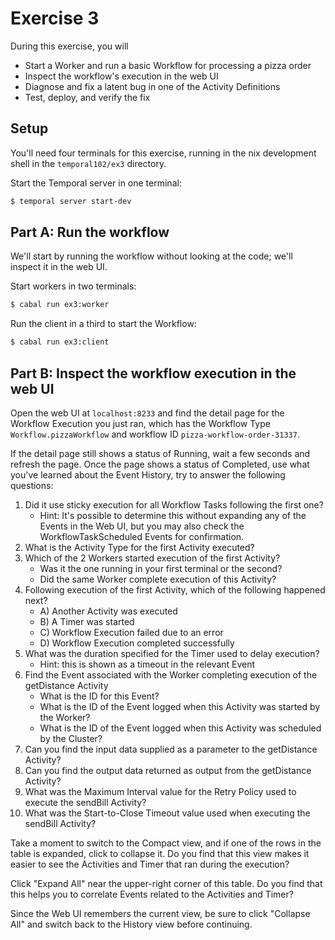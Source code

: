 # Exercise 3

During this exercise, you will

- Start a Worker and run a basic Workflow for processing a pizza order
- Inspect the workflow's execution in the web UI
- Diagnose and fix a latent bug in one of the Activity Definitions
- Test, deploy, and verify the fix

## Setup

You'll need four terminals for this exercise, running in the nix
development shell in the `temporal102/ex3` directory.

Start the Temporal server in one terminal:

```bash
$ temporal server start-dev
```

## Part A: Run the workflow

We'll start by running the workflow without looking at the code; we'll
inspect it in the web UI.

Start workers in two terminals:

```bash
$ cabal run ex3:worker
```

Run the client in a third to start the Workflow:

```bash
$ cabal run ex3:client
```

## Part B: Inspect the workflow execution in the web UI

Open the web UI at `localhost:8233` and find the detail page for the
Workflow Execution you just ran, which has the Workflow Type
`Workflow.pizzaWorkflow` and workflow ID `pizza-workflow-order-31337`.

If the detail page still shows a status of Running, wait a few seconds and refresh the page. Once the page shows a status of Completed, use what you've learned about the Event History, try to answer the following questions:

1. Did it use sticky execution for all Workflow Tasks following the first one?
   - Hint: It's possible to determine this without expanding any of the Events in the Web UI, but you may also check the WorkflowTaskScheduled Events for confirmation.
2. What is the Activity Type for the first Activity executed?
3. Which of the 2 Workers started execution of the first Activity?
   - Was it the one running in your first terminal or the second?
   - Did the same Worker complete execution of this Activity?
4. Following execution of the first Activity, which of the following happened next?
   - A) Another Activity was executed
   - B) A Timer was started
   - C) Workflow Execution failed due to an error
   - D) Workflow Execution completed successfully
5. What was the duration specified for the Timer used to delay execution?
   - Hint: this is shown as a timeout in the relevant Event
6. Find the Event associated with the Worker completing execution of the getDistance Activity
   - What is the ID for this Event?
   - What is the ID of the Event logged when this Activity was started by the Worker?
   - What is the ID of the Event logged when this Activity was scheduled by the Cluster?
7. Can you find the input data supplied as a parameter to the getDistance Activity?
8. Can you find the output data returned as output from the getDistance Activity?
9. What was the Maximum Interval value for the Retry Policy used to execute the sendBill Activity?
10. What was the Start-to-Close Timeout value used when executing the sendBill Activity?

Take a moment to switch to the Compact view, and if one of the rows in the table is expanded, click to collapse it. Do you find that this view makes it easier to see the Activities and Timer that ran during the execution?

Click "Expand All" near the upper-right corner of this table. Do you find that this helps you to correlate Events related to the Activities and Timer?

Since the Web UI remembers the current view, be sure to click "Collapse All" and switch back to the History view before continuing.
